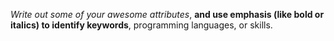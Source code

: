 *Write out some of your awesome attributes*, **and use emphasis (like bold or italics) to identify keywords**, programming languages, or skills. 
